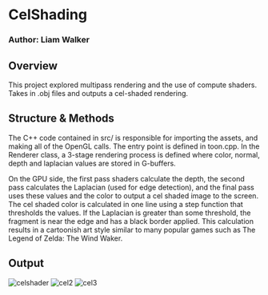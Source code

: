 # CelShading
### Author: Liam Walker

## Overview

This project explored multipass rendering and the use of compute shaders. Takes in .obj files and outputs a cel-shaded rendering. 

## Structure & Methods

The C++ code contained in src/ is responsible for importing the assets, and making all of the OpenGL calls. The entry point is defined in toon.cpp. In the Renderer class, a 3-stage rendering process is defined where color, normal, depth and laplacian values are stored in G-buffers. 

On the GPU side, the first pass shaders calculate the depth, the second pass calculates the Laplacian (used for edge detection), and the final pass uses these values and the color to output a cel shaded image to the screen. The cel shaded color is calculated in one line using a step function that thresholds the values. If the Laplacian is greater than some threshold, the fragment is near the edge and has a black border applied. This calculation results in a cartoonish art style similar to many popular games such as The Legend of Zelda: The Wind Waker. 

## Output

![celshader](https://user-images.githubusercontent.com/37026953/119873212-4db4f500-bef2-11eb-9d4c-f9fc4e51da67.PNG)
![cel2](https://user-images.githubusercontent.com/37026953/119873228-51e11280-bef2-11eb-83a4-1e081a855c94.PNG)
![cel3](https://user-images.githubusercontent.com/37026953/119873235-55749980-bef2-11eb-89a0-2ef71a090447.PNG)




